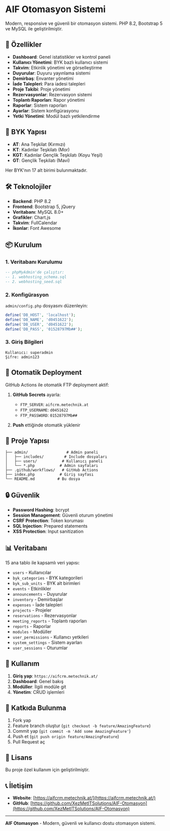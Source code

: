 # AIF Otomasyon Sistemi

Modern, responsive ve güvenli bir otomasyon sistemi. PHP 8.2, Bootstrap 5 ve MySQL ile geliştirilmiştir.

## 🚀 Özellikler

- **Dashboard**: Genel istatistikler ve kontrol paneli
- **Kullanıcı Yönetimi**: BYK bazlı kullanıcı sistemi
- **Takvim**: Etkinlik yönetimi ve görselleştirme
- **Duyurular**: Duyuru yayınlama sistemi
- **Demirbaş**: Envanter yönetimi
- **İade Talepleri**: Para iadesi talepleri
- **Proje Takibi**: Proje yönetimi
- **Rezervasyonlar**: Rezervasyon sistemi
- **Toplantı Raporları**: Rapor yönetimi
- **Raporlar**: Sistem raporları
- **Ayarlar**: Sistem konfigürasyonu
- **Yetki Yönetimi**: Modül bazlı yetkilendirme

## 🏢 BYK Yapısı

- **AT**: Ana Teşkilat (Kırmızı)
- **KT**: Kadınlar Teşkilatı (Mor)
- **KGT**: Kadınlar Gençlik Teşkilatı (Koyu Yeşil)
- **GT**: Gençlik Teşkilatı (Mavi)

Her BYK'nın 17 alt birimi bulunmaktadır.

## 🛠️ Teknolojiler

- **Backend**: PHP 8.2
- **Frontend**: Bootstrap 5, jQuery
- **Veritabanı**: MySQL 8.0+
- **Grafikler**: Chart.js
- **Takvim**: FullCalendar
- **İkonlar**: Font Awesome

## 📦 Kurulum

### 1. Veritabanı Kurulumu

```sql
-- phpMyAdmin'de çalıştır:
-- 1. webhosting_schema.sql
-- 2. webhosting_seed.sql
```

### 2. Konfigürasyon

`admin/config.php` dosyasını düzenleyin:

```php
define('DB_HOST', 'localhost');
define('DB_NAME', 'd0451622');
define('DB_USER', 'd0451622');
define('DB_PASS', '01528797Mb##');
```

### 3. Giriş Bilgileri

```
Kullanıcı: superadmin
Şifre: admin123
```

## 🚀 Otomatik Deployment

GitHub Actions ile otomatik FTP deployment aktif:

1. **GitHub Secrets** ayarla:
   - `FTP_SERVER`: `aifcrm.metechnik.at`
   - `FTP_USERNAME`: `d0451622`
   - `FTP_PASSWORD`: `01528797Mb##`

2. **Push** ettiğinde otomatik yüklenir

## 📁 Proje Yapısı

```
├── admin/                 # Admin paneli
│   ├── includes/         # Include dosyaları
│   ├── users/           # Kullanıcı paneli
│   └── *.php           # Admin sayfaları
├── .github/workflows/   # GitHub Actions
├── index.php           # Giriş sayfası
└── README.md          # Bu dosya
```

## 🔒 Güvenlik

- **Password Hashing**: bcrypt
- **Session Management**: Güvenli oturum yönetimi
- **CSRF Protection**: Token koruması
- **SQL Injection**: Prepared statements
- **XSS Protection**: Input sanitization

## 📊 Veritabanı

15 ana tablo ile kapsamlı veri yapısı:

- `users` - Kullanıcılar
- `byk_categories` - BYK kategorileri
- `byk_sub_units` - BYK alt birimleri
- `events` - Etkinlikler
- `announcements` - Duyurular
- `inventory` - Demirbaşlar
- `expenses` - İade talepleri
- `projects` - Projeler
- `reservations` - Rezervasyonlar
- `meeting_reports` - Toplantı raporları
- `reports` - Raporlar
- `modules` - Modüller
- `user_permissions` - Kullanıcı yetkileri
- `system_settings` - Sistem ayarları
- `user_sessions` - Oturumlar

## 🎯 Kullanım

1. **Giriş yap**: `https://aifcrm.metechnik.at/`
2. **Dashboard**: Genel bakış
3. **Modüller**: İlgili modüle git
4. **Yönetim**: CRUD işlemleri

## 🤝 Katkıda Bulunma

1. Fork yap
2. Feature branch oluştur (`git checkout -b feature/AmazingFeature`)
3. Commit yap (`git commit -m 'Add some AmazingFeature'`)
4. Push et (`git push origin feature/AmazingFeature`)
5. Pull Request aç

## 📝 Lisans

Bu proje özel kullanım için geliştirilmiştir.

## 📞 İletişim

- **Website**: [https://aifcrm.metechnik.at/](https://aifcrm.metechnik.at/)
- **GitHub**: [https://github.com/XezMetITSolutions/AIF-Otomasyon](https://github.com/XezMetITSolutions/AIF-Otomasyon)

---

**AIF Otomasyon** - Modern, güvenli ve kullanıcı dostu otomasyon sistemi.
